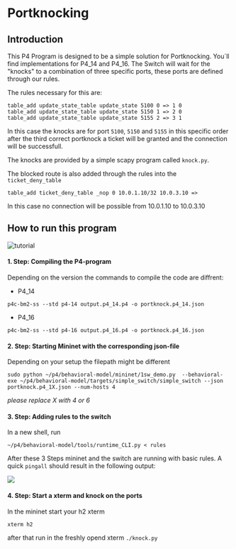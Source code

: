 # Portknocking

## Introduction

This P4 Program is designed to be a simple solution for Portknocking. You´ll find implementations for P4_14 and P4_16.
The Switch will wait for the "knocks" to a combination of three specific ports, these ports are defined through our rules.

The rules necessary for this are:

````
table_add update_state_table update_state 5100 0 => 1 0
table_add update_state_table update_state 5150 1 => 2 0
table_add update_state_table update_state 5155 2 => 3 1
````

In this case the knocks are for port `5100`, `5150` and `5155` in this specific order after the third correct portknock a ticket will be granted and the connection will be successfull.

The knocks are provided by a simple scapy program called `knock.py`.

The blocked route is also added through the rules into the `ticket_deny_table`

```
table_add ticket_deny_table _nop 0 10.0.1.10/32 10.0.3.10 =>
```

In this case no connection will be possible from 10.0.1.10 to 10.0.3.10

## How to run this program

![tutorial](https://github.com/amar-almaini/Port-knocking/blob/master/img/tutorial.gif)

#### 1. Step: Compiling the P4-program

  Depending on the version the commands to compile the code are diffrent:
  *  P4_14
  ````
  p4c-bm2-ss --std p4-14 output.p4_14.p4 -o portknock.p4_14.json
  ````
  *  P4_16
  ````
  p4c-bm2-ss --std p4-16 output.p4_16.p4 -o portknock.p4_16.json
  ````

#### 2. Step: Starting Mininet with the corresponding json-file

  Depending on your setup the filepath might be different

  ```
  sudo python ~/p4/behavioral-model/mininet/1sw_demo.py  --behavioral-exe ~/p4/behavioral-model/targets/simple_switch/simple_switch --json portknock.p4_1X.json --num-hosts 4
  ```
  *please replace X with 4 or 6*

#### 3. Step: Adding rules to the switch

  In a new shell, run
  ```
  ~/p4/behavioral-model/tools/runtime_CLI.py < rules
  ```

  After these 3 Steps mininet and the switch are running with basic rules. A quick `pingall` should result in the following output:

  ![](https://github.com/amar-almaini/Port-knocking/blob/master/img/pingall.png)

#### 4. Step: Start a xterm and knock on the ports

  In the mininet start your h2 xterm
  ```
  xterm h2
  ```
  after that run in the freshly opend xterm `./knock.py`
